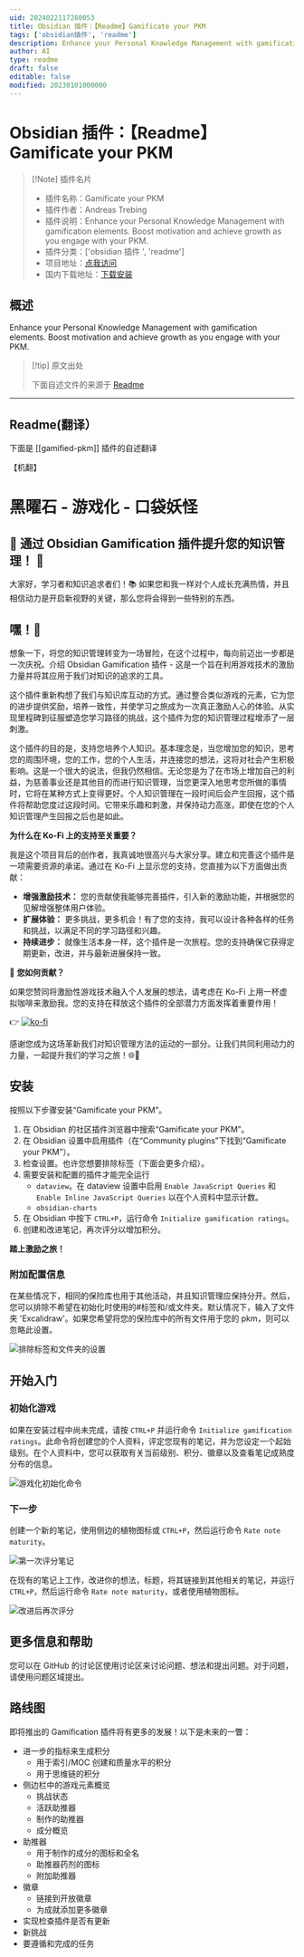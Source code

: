 ```yaml
---
uid: 2024022117280053
title: Obsidian 插件：【Readme】Gamificate your PKM
tags: ['obsidian插件', 'readme']
description: Enhance your Personal Knowledge Management with gamification elements. Boost motivation and achieve growth as you engage with your PKM.
author: AI
type: readme
draft: false
editable: false
modified: 20230101000000
---
```


# Obsidian 插件：【Readme】Gamificate your PKM

> [!Note] 插件名片
> - 插件名称：Gamificate your PKM
> - 插件作者：Andreas Trebing
> - 插件说明：Enhance your Personal Knowledge Management with gamification elements. Boost motivation and achieve growth as you engage with your PKM.
> - 插件分类：['obsidian 插件 ', 'readme']
> - 项目地址：[点我访问](https://github.com/saertna/obsidian-gamified-pkm)
> - 国内下载地址：[下载安装](https://pkmer.cn/products/plugin/pluginMarket/?gamified-pkm)

## 概述

Enhance your Personal Knowledge Management with gamification elements. Boost motivation and achieve growth as you engage with your PKM.

> [!tip] 原文出处
>
>下面自述文件的来源于 [Readme](https://ghproxy.net/https://raw.githubusercontent.com/saertna/obsidian-gamified-pkm/main/README.md)
>

---

## Readme(翻译）

下面是 [[gamified-pkm]] 插件的自述翻译

【机翻】

# 黑曜石 - 游戏化 - 口袋妖怪

## **🌟 通过 Obsidian Gamification 插件提升您的知识管理！ 🚀**

大家好，学习者和知识追求者们！📚 如果您和我一样对个人成长充满热情，并且相信动力是开启新视野的关键，那么您将会得到一些特别的东西。

## 嘿！👋

想象一下，将您的知识管理转变为一场冒险，在这个过程中，每向前迈出一步都是一次庆祝。介绍 Obsidian Gamification 插件 - 这是一个旨在利用游戏技术的激励力量并将其应用于我们对知识的追求的工具。

这个插件重新构想了我们与知识库互动的方式。通过整合类似游戏的元素，它为您的进步提供奖励，培养一致性，并使学习之旅成为一次真正激励人心的体验。从实现里程碑到征服塑造您学习路径的挑战，这个插件为您的知识管理过程增添了一层刺激。

这个插件的目的是，支持您培养个人知识。基本理念是，当您增加您的知识，思考您的周围环境，您的工作，您的个人生活，并连接您的想法，这将对社会产生积极影响。这是一个很大的说法，但我仍然相信。无论您是为了在市场上增加自己的利益，为慈善事业还是其他目的而进行知识管理，当您更深入地思考您所做的事情时，它将在某种方式上变得更好。个人知识管理在一段时间后会产生回报，这个插件将帮助您度过这段时间。它带来乐趣和刺激，并保持动力高涨，即使在您的个人知识管理产生回报之后也是如此。

**为什么在 Ko-Fi 上的支持至关重要？**

我是这个项目背后的创作者，我真诚地很高兴与大家分享。建立和完善这个插件是一项需要资源的承诺。通过在 Ko-Fi 上显示您的支持，您直接为以下方面做出贡献：

- **增强激励技术：** 您的贡献使我能够完善插件，引入新的激励功能，并根据您的见解增强整体用户体验。
- **扩展体验：** 更多挑战，更多机会！有了您的支持，我可以设计各种各样的任务和挑战，以满足不同的学习路径和兴趣。
- **持续进步：** 就像生活本身一样，这个插件是一次旅程。您的支持确保它获得定期更新，改进，并与最新进展保持一致。

🎉 **您如何贡献？**

如果您赞同将激励性游戏技术融入个人发展的想法，请考虑在 Ko-Fi 上用一杯虚拟咖啡来激励我。您的支持在释放这个插件的全部潜力方面发挥着重要作用！

👉 [![ko-fi](https://ko-fi.com/img/githubbutton_sm.svg)](https://ko-fi.com/J3J6DYYS5)

感谢您成为这场革新我们对知识管理方法的运动的一部分。让我们共同利用动力的力量，一起提升我们的学习之旅！🌐🌱

## 安装

按照以下步骤安装“Gamificate your PKM”。

1. 在 Obsidian 的社区插件浏览器中搜索“Gamificate your PKM”。
2. 在 Obsidian 设置中启用插件（在“Community plugins”下找到“Gamificate your PKM”）。
3. 检查设置。也许您想要排除标签（下面会更多介绍）。
4. 需要安装和配置的插件才能完全运行
   - `dataview`。在 dataview 设置中启用 `Enable JavaScript Queries` 和 `Enable Inline JavaScript Queries` 以在个人资料中显示计数。
   - `obsidian-charts`
5. 在 Obsidian 中按下 `CTRL+P`，运行命令 `Initialize gamification ratings`。
6. 创建和改进笔记，再次评分以增加积分。

**踏上激励之旅！**

### 附加配置信息

在某些情况下，相同的保险库也用于其他活动，并且知识管理应保持分开。然后，您可以排除不希望在初始化时使用的#标签和/或文件夹。默认情况下，输入了文件夹 'Excalidraw'。如果您希望将您的保险库中的所有文件用于您的 pkm，则可以忽略此设置。

![排除标签和文件夹的设置](https://cdn.pkmer.cn/covers/gamified-pkm_2_0.png!pkmer)

## 开始入门

### 初始化游戏

如果在安装过程中尚未完成，请按 `CTRL+P` 并运行命令 `Initialize gamification ratings`。此命令将创建您的个人资料，评定您现有的笔记，并为您设定一个起始级别。在个人资料中，您可以获取有关当前级别、积分、徽章以及查看笔记成熟度分布的信息。

![游戏化初始化命令](https://cdn.pkmer.cn/covers/gamified-pkm_2_1.png!pkmer)

### 下一步

创建一个新的笔记，使用侧边的植物图标或 `CTRL+P`，然后运行命令 `Rate note maturity`。

![第一次评分笔记](https://cdn.pkmer.cn/covers/gamified-pkm_2_2.png!pkmer)

在现有的笔记上工作，改进你的想法，标题，将其链接到其他相关的笔记，并运行 `CTRL+P`，然后运行命令 `Rate note maturity`，或者使用植物图标。

![改进后再次评分](https://cdn.pkmer.cn/covers/gamified-pkm_2_3.png!pkmer)

## 更多信息和帮助

您可以在 GitHub 的讨论区使用讨论区来讨论问题、想法和提出问题。对于问题，请使用问题区域提出。

## 路线图

即将推出的 Gamification 插件将有更多的发展！以下是未来的一瞥：

- 进一步的指标来生成积分
	- 用于索引/MOC 创建和质量水平的积分
	- 用于思维链的积分
- 侧边栏中的游戏元素概览
	- 挑战状态
	- 活跃助推器
	- 制作的助推器
	- 成分概览
- 助推器
	- 用于制作的成分的图标和全名
	- 助推器药剂的图标
	- 附加助推器
- 徽章
	- 链接到开放徽章
	- 为成就添加更多徽章
- 实现检查插件是否有更新
- 新挑战
- 要遵循和完成的任务



